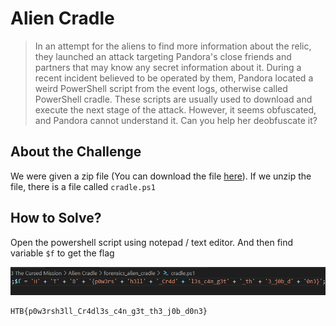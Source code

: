 # Alien Cradle
> In an attempt for the aliens to find more information about the relic, they launched an attack targeting Pandora's close friends and partners that may know any secret information about it. During a recent incident believed to be operated by them, Pandora located a weird PowerShell script from the event logs, otherwise called PowerShell cradle. These scripts are usually used to download and execute the next stage of the attack. However, it seems obfuscated, and Pandora cannot understand it. Can you help her deobfuscate it?

## About the Challenge
We were given a zip file (You can download the file [here](forensics_alien_cradle.zip)). If we unzip the file, there is a file called `cradle.ps1`

## How to Solve?
Open the powershell script using notepad / text editor. And then find variable `$f` to get the flag

![flag](images/flag.png)

```
HTB{p0w3rsh3ll_Cr4dl3s_c4n_g3t_th3_j0b_d0n3}
```